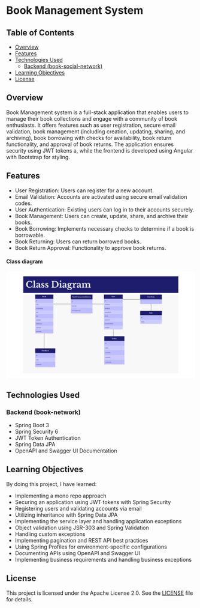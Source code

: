 ﻿# Book Management System

## Table of Contents

- [Overview](#overview)
- [Features](#features)
- [Technologies Used](#technologies-used)
    - [Backend (book-social-network)](#backend-book-social-network)
- [Learning Objectives](#learning-objectives)
- [License](#license)

[//]: # (- [Getting Started]&#40;#getting-started&#41;)

[//]: # (- [Contributors]&#40;#contributors&#41;)

[//]: # (- [Acknowledgments]&#40;#acknowledgments&#41;)

## Overview

Book Management system is a full-stack application that enables users to manage their book collections and engage with a community of book enthusiasts. It offers features such as user registration, secure email validation, book management (including creation, updating, sharing, and archiving), book borrowing with checks for availability, book return functionality, and approval of book returns. The application ensures security using JWT tokens a, while the frontend is developed using Angular with Bootstrap for styling.
## Features

- User Registration: Users can register for a new account.
- Email Validation: Accounts are activated using secure email validation codes.
- User Authentication: Existing users can log in to their accounts securely.
- Book Management: Users can create, update, share, and archive their books.
- Book Borrowing: Implements necessary checks to determine if a book is borrowable.
- Book Returning: Users can return borrowed books.
- Book Return Approval: Functionality to approve book returns.

#### Class diagram
![Class diagram](images/class_diagram.png)

[//]: # (#### Spring security diagram)

[//]: # (![Security diagram]&#40;screenshots/security.png&#41;)

[//]: # ()
[//]: # (#### Backend pipeline)

[//]: # (![Security diagram]&#40;screenshots/be-pipeline.png&#41;)

[//]: # ()
[//]: # (#### Backend pipeline)

[//]: # (![Security diagram]&#40;screenshots/fe-pipeline.png&#41;)

## Technologies Used

### Backend (book-network)

- Spring Boot 3
- Spring Security 6
- JWT Token Authentication
- Spring Data JPA
- OpenAPI and Swagger UI Documentation


## Learning Objectives

By doing this project, I have learned:

- Implementing a mono repo approach
- Securing an application using JWT tokens with Spring Security
- Registering users and validating accounts via email
- Utilizing inheritance with Spring Data JPA
- Implementing the service layer and handling application exceptions
- Object validation using JSR-303 and Spring Validation
- Handling custom exceptions
- Implementing pagination and REST API best practices
- Using Spring Profiles for environment-specific configurations
- Documenting APIs using OpenAPI and Swagger UI
- Implementing business requirements and handling business exceptions


## License

This project is licensed under the Apache License 2.0. See the [LICENSE](LICENSE) file for details.
